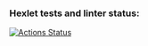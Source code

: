 ### Hexlet tests and linter status:
[![Actions Status](https://github.com/margo-yunanova/fullstack-javascript-project-44/workflows/hexlet-check/badge.svg)](https://github.com/margo-yunanova/fullstack-javascript-project-44/actions)